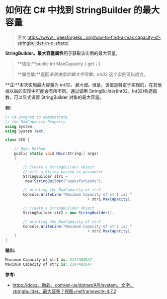 # 如何在 C# 中找到 StringBuilder 的最大容量

> 原文:[https://www . geesforgeks . org/how-to-find-a-max capacity-of-stringbuilder-in-c-sharp/](https://www.geeksforgeeks.org/how-to-find-the-maxcapacity-of-a-stringbuilder-in-c-sharp/)

**StringBuilder。最大容量属性**用于获取该实例的最大容量。

> **语法:**public int MaxCapacity { get；}
> 
> **属性值:**返回*系统类型的最大字符数。Int32* 这个实例可以成立。

**注:**本次实施最大容量为 *Int32。最大值*。但是，该值是特定于实现的，在其他或以后的实现中可能会有所不同。通过调用 StringBuilder(Int32，Int32)构造函数，可以显式设置 StringBuilder 对象的最大容量。

**例:**

```cs
// C# program to demonstrate
// the MaxCapacity Property
using System;
using System.Text;

class GFG {

    // Main Method
    public static void Main(String[] args)
    {

        // Create a StringBuilder object
        // with a String passed as parameter
        StringBuilder str1 = 
         new StringBuilder("GeeksforGeeks");

        // printing the MaxCapacity of str1
        Console.WriteLine("Maximum Capacity of str1 is: " 
                                     + str1.MaxCapacity);

        // Create a StringBuilder object
        StringBuilder str2 = new StringBuilder();

        // printing the MaxCapacity of str2
        Console.WriteLine("Maximum Capacity of str2 is: " 
                                     + str2.MaxCapacity);
    }
}
```

**输出:**

```cs
Maximum Capacity of str1 is: 2147483647
Maximum Capacity of str2 is: 2147483647

```

**参考:**

*   [https://docs。微软。com/en-us/dotnet/API/system。文字。stringbuilder。最大容量？视图=netframework-4.7.2](https://docs.microsoft.com/en-us/dotnet/api/system.text.stringbuilder.maxcapacity?view=netframework-4.7.2)